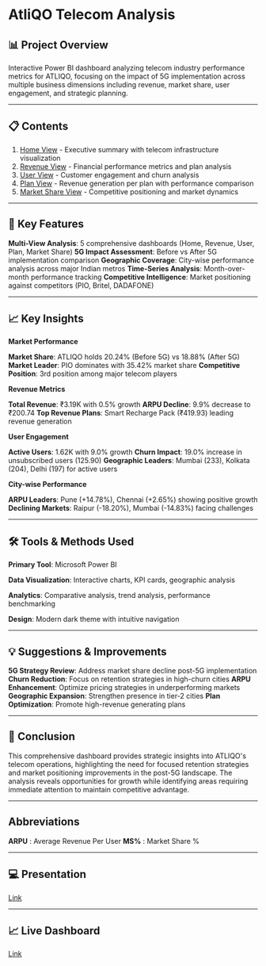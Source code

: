 # AtliQO Telecom Analysis

## 📊 Project Overview

Interactive Power BI dashboard analyzing telecom industry performance metrics for ATLIQO, focusing on the impact of 5G implementation across multiple business dimensions including revenue, market share, user engagement, and strategic planning.
________________________________________
## 📋 Contents

1. [Home View](https://github.com/sherinjthomas29/AtliQO-Telecom-Domain-Power-BI-Dashboard/blob/main/Home%20View.png) - Executive summary with telecom infrastructure visualization
2. [Revenue View](https://github.com/sherinjthomas29/AtliQO-Telecom-Domain-Power-BI-Dashboard/blob/main/Revenue%20View.png) - Financial performance metrics and plan analysis
3. [User View](https://github.com/sherinjthomas29/AtliQO-Telecom-Domain-Power-BI-Dashboard/blob/main/User%20View.png) - Customer engagement and churn analysis
4. [Plan View](https://github.com/sherinjthomas29/AtliQO-Telecom-Domain-Power-BI-Dashboard/blob/main/Plan%20View.png) - Revenue generation per plan with performance comparison
5. [Market Share View](https://github.com/sherinjthomas29/AtliQO-Telecom-Domain-Power-BI-Dashboard/blob/main/Market%20Share%20View.png) - Competitive positioning and market dynamics
________________________________________
## 📝 Key Features

**Multi-View Analysis**: 5 comprehensive dashboards (Home, Revenue, User, Plan, Market Share)
**5G Impact Assessment**: Before vs After 5G implementation comparison
**Geographic Coverage**: City-wise performance analysis across major Indian metros
**Time-Series Analysis**: Month-over-month performance tracking
**Competitive Intelligence**: Market positioning against competitors (PIO, Britel, DADAFONE)
________________________________________
## 📈 Key Insights

**Market Performance**

**Market Share**: ATLIQO holds 20.24% (Before 5G) vs 18.88% (After 5G)
**Market Leader**: PIO dominates with 35.42% market share
**Competitive Position**: 3rd position among major telecom players

**Revenue Metrics**

**Total Revenue**: ₹3.19K with 0.5% growth
**ARPU Decline**: 9.9% decrease to ₹200.74
**Top Revenue Plans**: Smart Recharge Pack (₹419.93) leading revenue generation

**User Engagement**

**Active Users**: 1.62K with 9.0% growth
**Churn Impact**: 19.0% increase in unsubscribed users (125.90)
**Geographic Leaders**: Mumbai (233), Kolkata (204), Delhi (197) for active users

**City-wise Performance**

**ARPU Leaders**: Pune (+14.78%), Chennai (+2.65%) showing positive growth
**Declining Markets**: Raipur (-18.20%), Mumbai (-14.83%) facing challenges
________________________________________
## 🛠️ Tools & Methods Used

**Primary Tool**: Microsoft Power BI

**Data Visualization**: Interactive charts, KPI cards, geographic analysis

**Analytics**: Comparative analysis, trend analysis, performance benchmarking

**Design**: Modern dark theme with intuitive navigation
________________________________________
## 💡 Suggestions & Improvements

**5G Strategy Review**: Address market share decline post-5G implementation
**Churn Reduction**: Focus on retention strategies in high-churn cities
**ARPU Enhancement**: Optimize pricing strategies in underperforming markets
**Geographic Expansion**: Strengthen presence in tier-2 cities
**Plan Optimization**: Promote high-revenue generating plans
________________________________________
## 📝 Conclusion

This comprehensive dashboard provides strategic insights into ATLIQO's telecom operations, highlighting the need for focused retention strategies and market positioning improvements in the post-5G landscape. The analysis reveals opportunities for growth while identifying areas requiring immediate attention to maintain competitive advantage.
________________________________________
## **Abbreviations**

**ARPU** : Average Revenue Per User
**MS%** : Market Share %
________________________________________
## 💻 Presentation

[Link](https://github.com/sherinjthomas29/AtliQO-Telecom-Domain-Power-BI-Dashboard/blob/main/Presentation.pdf)
________________________________________
## 📈 Live Dashboard

[Link](https://app.powerbi.com/view?r=eyJrIjoiZjMyNDY2OWMtM2Y4My00ZmI2LWE1YmMtYjE3Y2UxYTI3NmE0IiwidCI6ImM2ZTU0OWIzLTVmNDUtNDAzMi1hYWU5LWQ0MjQ0ZGM1YjJjNCJ9)
